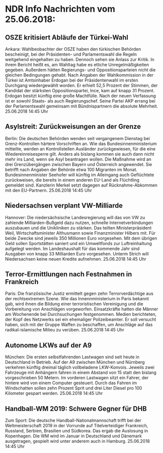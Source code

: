 # NDR Info Nachrichten vom 25.06.2018:


## OSZE kritisiert Abläufe der Türkei-Wahl
Ankara:	Wahlbeobachter der OSZE haben den türkischen Behörden bescheinigt, bei der Präsidenten- und Parlamentswahl die Regeln weitgehend eingehalten zu haben. Dennoch sehen sie Anlass zur Kritik. In ihrem Bericht heißt es, am Wahltag habe es etliche Unregelmäßigkeiten gegeben. Außerdem hätten Regierungs- und Oppositionsparteien nicht die gleichen Bedingungen gehabt. Nach Angaben der Wahlkommission in der Türkei ist Amtsinhaber Erdogan bei der Präsidentenwahl im ersten Durchgang wiedergewählt worden. Er erhielt 52,5 Prozent der Stimmen, der Kandidat der stärksten Oppositionspartei, Ince, kam auf knapp 31 Prozent. Erdogan besitzt künftig eine große Machtfülle. Nach der neuen Verfassung ist er sowohl Staats- als auch Regierungschef. Seine Partei AKP errang bei der Parlamentswahl gemeinsam mit Bündnispartnern die absolute Mehrheit. 25.06.2018 14:45 Uhr 

## Asylstreit: Zurückweisungen an der Grenze
Berlin: Die deutschen Behörden wenden seit vergangenem Dienstag bei Grenz-Kontrollen härtere Vorschriften an. Wie das Bundesinnenministerium mitteilte, werden an Kontrollstellen Ausländer zurückgewiesen, für die eine Wiedereinreisesperre gilt. Anders als bislang kommen sie auch dann nicht mehr ins Land, wenn sie Asyl beantragen wollen. Die Maßnahme wird an drei Grenzübergängen zwischen Bayern und Österreich angewendet. Sie betrifft nach Angaben der Behörde etwa 100 Migranten im Monat. Bundesinnenminister Seehofer will künftig im Alleingang auch Geflüchtete zurückweisen, die bereits in einem anderen EU-Land als Flüchtling gemeldet sind. Kanzlerin Merkel setzt dagegen auf Rücknahme-Abkommen mit den EU-Partnern. 25.06.2018 14:45 Uhr 

## Niedersachsen verplant VW-Milliarde
Hannover: Die niedersächsische Landesregierung will das von VW zu zahlende Milliarden-Bußgeld dazu nutzen, schnelle Internetverbindungen auszubauen und die Unikliniken zu stärken. Das teilten Ministerpräsident Weil, Wirtschaftsminister Althusmann sowie Finanzminister Hilbers mit. Für beide Zwecke sind jeweils 350 Millionen Euro vorgesehen. Mit dem übrigen Geld sollen Sportstätten saniert und ein Umweltfonds zur Luftreinhaltung aufgelegt werden. Im Landeshaushalt für das kommende Jahr sind Ausgaben von knapp 33 Milliarden Euro vorgesehen. Unterm Strich will Niedersachsen keine neuen Kredite aufnehmen. 25.06.2018 14:45 Uhr 

## Terror-Ermittlungen nach Festnahmen in Frankreich
Paris: Die französische Justiz ermittelt gegen zehn Terrorverdächtige aus der rechtsextremen Szene. Wie das Innennministerium in Paris bekannt gab, wird ihnen die Bildung einer terroristischen Vereinigung und die Vorbereitung von Anschlägen vorgeworfen. Einsatzkräfte hatten die Männer am Wochenende bei Durchsuchungen festgenommen. Medien berichteten, der Kopf des Netzwerks sei ein ehemaliger Polizeibeamter. Er soll versucht haben, sich mit der Gruppe Waffen zu beschaffen, um Anschläge auf das radikal-islamische Milieu zu verüben. 25.06.2018 14:45 Uhr 

## Autonome LKWs auf der A9
München: Die ersten selbstfahrenden Lastwagen sind seit heute in Deutschland in Betrieb. Auf der A9 zwischen München und Nürnberg verkehren künftig dreimal täglich vollbeladene LKW-Konvois. Jeweils zwei Fahrzeuge mit Anhängern fahren in einem Abstand von 15 statt den bislang vorgeschrieben 50 Metern. Im vorderen Lastwagen sitzt ein Fahrer, der hintere wird von einem Computer gesteuert. Durch das Fahren im Windschatten sollen zehn Prozent Sprit und drei Liter Diesel pro 100 Kilometer gespart werden. 25.06.2018 14:45 Uhr 

## Handball-WM 2019: Schwere Gegner für DHB
Zum Sport: Die deutsche Handball-Nationalmannschaft trifft bei der Weltmeisterschaft 2019 in der Vorrunde auf Titelverteidiger Frankreich, Russland, Serbien, Brasilien und Südkorea. Das ergab die Auslosung in Kopenhagen. Die WM wird im Januar in Deutschland und Dänemark ausgetragen, gespielt wird unter anderem auch in Hamburg. 25.06.2018 14:45 Uhr 
